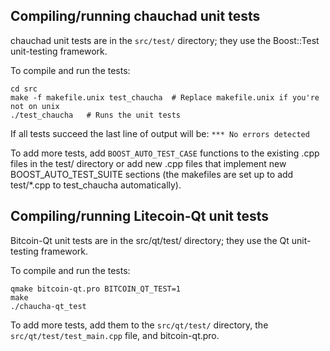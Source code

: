 Compiling/running chauchad unit tests
------------------------------------

chauchad unit tests are in the `src/test/` directory; they
use the Boost::Test unit-testing framework.

To compile and run the tests:

	cd src
	make -f makefile.unix test_chaucha  # Replace makefile.unix if you're not on unix
	./test_chaucha   # Runs the unit tests

If all tests succeed the last line of output will be:
`*** No errors detected`

To add more tests, add `BOOST_AUTO_TEST_CASE` functions to the existing
.cpp files in the test/ directory or add new .cpp files that
implement new BOOST_AUTO_TEST_SUITE sections (the makefiles are
set up to add test/*.cpp to test_chaucha automatically).


Compiling/running Litecoin-Qt unit tests
---------------------------------------

Bitcoin-Qt unit tests are in the src/qt/test/ directory; they
use the Qt unit-testing framework.

To compile and run the tests:

	qmake bitcoin-qt.pro BITCOIN_QT_TEST=1
	make
	./chaucha-qt_test

To add more tests, add them to the `src/qt/test/` directory,
the `src/qt/test/test_main.cpp` file, and bitcoin-qt.pro.
